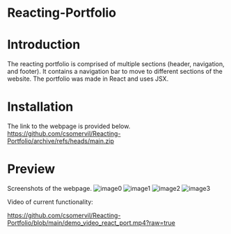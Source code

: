 # Reacting-Portfolio

# Introduction

The reacting portfolio is comprised of multiple sections (header, navigation, and footer). It contains a navigation bar to move to different sections of the website. The portfolio was made in React and uses JSX.

# Installation

The link to the webpage is provided below.
https://github.com/csomervil/Reacting-Portfolio/archive/refs/heads/main.zip

# Preview

Screenshots of the webpage.
![image0](https://user-images.githubusercontent.com/100229796/178168617-40df6dcc-9ee0-408f-be38-db9db9d217d9.png)
![image1](https://user-images.githubusercontent.com/100229796/178168620-0aae01b0-44ec-4100-b0a4-b098d8757c04.png)
![image2](https://user-images.githubusercontent.com/100229796/178168623-2e81622a-8917-4092-b774-94dd55f6fce9.png)
![image3](https://user-images.githubusercontent.com/100229796/178168574-4a595b35-3187-404f-b57c-fc3421205514.png)

Video of current functionality:

https://github.com/csomervil/Reacting-Portfolio/blob/main/demo_video_react_port.mp4?raw=true
